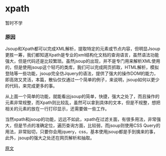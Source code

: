 # xpath


暂时不学

### 原因

Jsoup和Xpath都可以完成XML解析，提取特定的元素或节点内容，但明显Jsoup更胜一筹，我们都知道Xpath是专业的xml结构化文档的查询语言，虽然语法功能强大，但是代码还是比较繁琐。虽然jsoup的出现，并不是专门用来解析XML使用的，但是使用jsoup这个轻巧的类库，我们可以完成网页抓取，HTML解析，模拟登陆等一些功能，jsoup完全仿Jquery的语法，提供了强大的操作DOM的能力，即高效又灵活，本篇，散仙仅仅通过一个简单的例子，来说明，jsoup如何以更少的代码，来完成更多的事。 

从上面一个简单的功能，就能看出jsoup的简单，快捷，强大之处了，而且操作的元素非常规整，而Xpath则比较乱，虽然可以拿到具体的文本，但是不规整，想把相关的元素的放在一行打印显示，还需要做一些工作。 

当然xpath和jsoup的功能，远远不如此，xpath在过滤关面，有很多用法，非常强大，但是节点的准确定位，遍历查询方面，比较弱，而jsoup则使用CSS Query的用法，非常贴切，只要你会用jquery，css，基本使用jsoup都是手到擒来的事，此外，jsoup的强大之处还在网页解析和抽取。












[原文](https://qindongliang.iteye.com/blog/2162519)